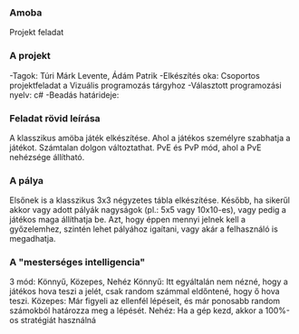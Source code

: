 ### Amoba
 Projekt feladat

### A projekt
 -Tagok: Túri Márk Levente, Ádám Patrik
 -Elkészítés oka: Csoportos projektfeladat a Vizuális programozás tárgyhoz
 -Választott programozási nyelv: c#
 -Beadás határideje: 
 

### Feladat rövid leírása
 A klasszikus amöba játék elkészítése. Ahol a játékos személyre szabhatja a játékot. Számtalan dolgon változtathat.
 PvE és PvP mód, ahol a PvE nehézsége állítható.

### A pálya
 Elsőnek is a klasszikus 3x3 négyzetes tábla elkészítése.
 Később, ha sikerűl akkor vagy adott pályák nagyságok (pl.: 5x5 vagy 10x10-es), vagy pedig a játékos maga állíthatja be.
 Azt, hogy éppen mennyi jelnek kell a győzelemhez, szintén lehet pályához igaítani, vagy akár a felhasználó is megadhatja.

### A "mesterséges intelligencia"
 3 mód: Könnyű, Közepes, Nehéz
 Könnyű: Itt egyáltalán nem nézné, hogy a játékos hova teszi a jelét, csak random számmal eldőntené, hogy ő hova teszi.
 Közepes: Már figyeli az ellenfél lépéseit, és már ponosabb random számokból határozza meg a lépését.
 Nehéz: Ha a gép kezd, akkor a 100%-os stratégiát használná



